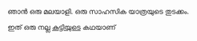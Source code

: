 ഞാൻ ഒരു മലയാളി. ഒരു സാഹസിക യാത്രയുടെ തുടക്കം.

ഇത് ഒരു നല്ല [കുട്ടിയുടെ](Malayalam/boy/life.md) കഥയാണ്